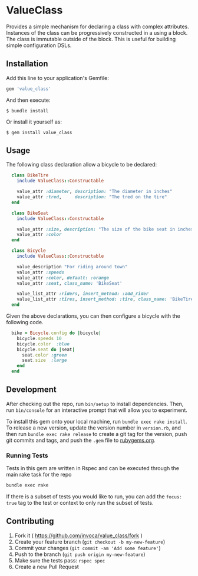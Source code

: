 # ValueClass

Provides a simple mechanism for declaring a class with complex attributes.  Instances of the class can be progressively
constructed in a using a block.  The class is immutable outside of the block.   This is useful for building simple
configuration DSLs.  

## Installation

Add this line to your application's Gemfile:

```ruby
gem 'value_class'
```

And then execute:

    $ bundle install

Or install it yourself as:

    $ gem install value_class

## Usage

The following class declaration allow a bicycle to be declared: 
 
```ruby
  class BikeTire
    include ValueClass::Constructable

    value_attr :diameter, description: "The diameter in inches"
    value_attr :tred,     description: "The tred on the tire"
  end

  class BikeSeat
    include ValueClass::Constructable

    value_attr :size, description: "The size of the bike seat in inches"
    value_attr :color
  end

  class Bicycle
    include ValueClass::Constructable

    value_description "For riding around town"
    value_attr :speeds
    value_attr :color, default: :orange
    value_attr :seat, class_name: 'BikeSeat'

    value_list_attr :riders, insert_method: :add_rider
    value_list_attr :tires, insert_method: :tire, class_name: 'BikeTire'
  end
```

Given the above declarations, you can then configure a bicycle with the following code.

```ruby
  bike = Bicycle.config do |bicycle|
    bicycle.speeds 10
    bicycle.color  :blue
    bicycle.seat do |seat|
      seat.color :green
      seat.size  :large
    end
  end
```


## Development

After checking out the repo, run `bin/setup` to install dependencies. Then, run `bin/console` for an interactive prompt that will allow you to experiment. 

To install this gem onto your local machine, run `bundle exec rake install`. To release a new version, update the version number in `version.rb`, and then run `bundle exec rake release` to create a git tag for the version, push git commits and tags, and push the `.gem` file to [rubygems.org](https://rubygems.org).

### Running Tests

Tests in this gem are written in Rspec and can be executed through the main rake task for the repo
```bash
bundle exec rake
```

If there is a subset of tests you would like to run, you can add the `focus: true` tag to the test or context to only run the subset of tests.

## Contributing

1. Fork it ( https://github.com/invoca/value_class/fork )
2. Create your feature branch (`git checkout -b my-new-feature`)
3. Commit your changes (`git commit -am 'Add some feature'`)
4. Push to the branch (`git push origin my-new-feature`)
4. Make sure the tests pass: `rspec spec`
5. Create a new Pull Request
